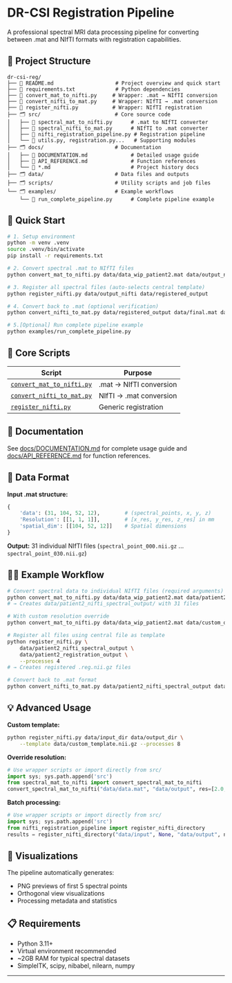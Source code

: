 # DR-CSI Registration Pipeline

A professional spectral MRI data processing pipeline for converting between .mat and NIfTI formats with registration capabilities.

## 📁 Project Structure

```
dr-csi-reg/
├── 📄 README.md                    # Project overview and quick start
├── 📄 requirements.txt             # Python dependencies
├── 📄 convert_mat_to_nifti.py     # Wrapper: .mat → NIfTI conversion
├── 📄 convert_nifti_to_mat.py     # Wrapper: NIfTI → .mat conversion  
├── 📄 register_nifti.py           # Wrapper: NIfTI registration
├── 🗂️ src/                        # Core source code
│   ├── 📄 spectral_mat_to_nifti.py      # .mat to NIfTI converter
│   ├── 📄 spectral_nifti_to_mat.py      # NIfTI to .mat converter
│   ├── 📄 nifti_registration_pipeline.py # Registration pipeline
│   └── 📄 utils.py, registration.py...   # Supporting modules
├── 🗂️ docs/                       # Documentation  
│   ├── 📄 DOCUMENTATION.md              # Detailed usage guide
│   ├── 📄 API_REFERENCE.md              # Function references
│   └── 📄 *.md                          # Project history docs
├── 🗂️ data/                       # Data files and outputs
├── 🗂️ scripts/                    # Utility scripts and job files
└── 🗂️ examples/                   # Example workflows
    └── 📄 run_complete_pipeline.py      # Complete pipeline example
```

## 🚀 Quick Start

```bash
# 1. Setup environment
python -m venv .venv
source .venv/bin/activate
pip install -r requirements.txt

# 2. Convert spectral .mat to NIfTI files
python convert_mat_to_nifti.py data/data_wip_patient2.mat data/output_nifti [--res x y z]

# 3. Register all spectral files (auto-selects central template)
python register_nifti.py data/output_nifti data/registered_output

# 4. Convert back to .mat (optional verification)
python convert_nifti_to_mat.py data/registered_output data/final.mat data/data_wip_patient2.mat

# 5.[Optional] Run complete pipeline example
python examples/run_complete_pipeline.py
```

## 📁 Core Scripts

| Script | Purpose |
|--------|---------|
| [`convert_mat_to_nifti.py`](src/spectral_mat_to_nifti.py) | .mat → NIfTI conversion |
| [`convert_nifti_to_mat.py`](src/spectral_nifti_to_mat.py) | NIfTI → .mat conversion |
| [`register_nifti.py`](src/nifti_registration_pipeline.py) | Generic registration |

## 📖 Documentation

See [docs/DOCUMENTATION.md](docs/DOCUMENTATION.md) for complete usage guide and [docs/API_REFERENCE.md](docs/API_REFERENCE.md) for function references.

## 🔧 Data Format

**Input .mat structure:**
```python
{
    'data': (31, 104, 52, 12),        # (spectral_points, x, y, z)
    'Resolution': [[1, 1, 1]],        # [x_res, y_res, z_res] in mm
    'spatial_dim': [[104, 52, 12]]    # Spatial dimensions
}
```

**Output:** 31 individual NIfTI files (`spectral_point_000.nii.gz` ... `spectral_point_030.nii.gz`)

## 🏃‍♂️ Example Workflow

```bash
# Convert spectral data to individual NIfTI files (required arguments)
python convert_mat_to_nifti.py data/data_wip_patient2.mat data/patient2_nifti_spectral_output
# → Creates data/patient2_nifti_spectral_output/ with 31 files

# With custom resolution override
python convert_mat_to_nifti.py data/data_wip_patient2.mat data/custom_output/ --res 2.0 2.0 3.0

# Register all files using central file as template
python register_nifti.py \
    data/patient2_nifti_spectral_output \
    data/patient2_registration_output \
    --processes 4
# → Creates registered .reg.nii.gz files

# Convert back to .mat format
python convert_nifti_to_mat.py data/patient2_nifti_spectral_output data/reconstructed.mat data/data_wip_patient2.mat
```

## 💡 Advanced Usage

**Custom template:**
```bash
python register_nifti.py data/input_dir data/output_dir \
    --template data/custom_template.nii.gz --processes 8
```

**Override resolution:**
```python
# Use wrapper scripts or import directly from src/
import sys; sys.path.append('src')
from spectral_mat_to_nifti import convert_spectral_mat_to_nifti
convert_spectral_mat_to_nifti("data/data.mat", "data/output", res=[2.0, 2.0, 3.0])
```

**Batch processing:**
```python
# Use wrapper scripts or import directly from src/
import sys; sys.path.append('src')  
from nifti_registration_pipeline import register_nifti_directory
results = register_nifti_directory("data/input", None, "data/output", num_processes=12)
```

## 🎨 Visualizations

The pipeline automatically generates:
- PNG previews of first 5 spectral points
- Orthogonal view visualizations
- Processing metadata and statistics


## 📋 Requirements

- Python 3.11+
- Virtual environment recommended
- ~2GB RAM for typical spectral datasets
- SimpleITK, scipy, nibabel, nilearn, numpy

---
